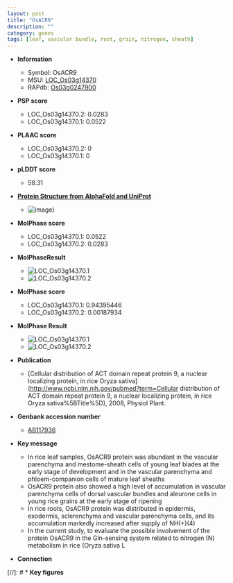 ```yaml
---
layout: post
title: "OsACR9"
description: ""
category: genes
tags: [leaf, vascular bundle, root, grain, nitrogen, sheath]
---
```


* **Information**  
    + Symbol: OsACR9  
    + MSU: [LOC_Os03g14370](http://rice.plantbiology.msu.edu/cgi-bin/ORF_infopage.cgi?orf=LOC_Os03g14370)  
    + RAPdb: [Os03g0247900](http://rapdb.dna.affrc.go.jp/viewer/gbrowse_details/irgsp1?name=Os03g0247900)  

* **PSP score**  
    + LOC_Os03g14370.2: 0.0283 
    + LOC_Os03g14370.1: 0.0522 

* **PLAAC score**  
    + LOC_Os03g14370.2: 0 
    + LOC_Os03g14370.1: 0 

* **pLDDT score**
    + 58.31

* **[Protein Structure from AlphaFold and UniProt](https://www.uniprot.org/uniprotkb/Q10P44/entry#structure)**
    + ![image](https://ricepsp.github.io/images/Q1/AF-Q10P44-F1.png))

* **MolPhase score**
    + LOC_Os03g14370.1: 0.0522
    + LOC_Os03g14370.2: 0.0283

* **MolPhaseResult**
    + ![LOC_Os03g14370.1](https://ricepsp.github.io/pictures/LOC_Os03g/LOC_Os03g14370.1.png)
    + ![LOC_Os03g14370.2](https://ricepsp.github.io/pictures/LOC_Os03g/LOC_Os03g14370.2.png)

* **MolPhase score**
    + LOC_Os03g14370.1: 0.94395446
    + LOC_Os03g14370.2: 0.00187934

* **MolPhase Result**
    + ![LOC_Os03g14370.1](https://304243504.github.io/Pictures/LOC_Os03g/LOC_Os03g14370.1.png)
    + ![LOC_Os03g14370.2](https://304243504.github.io/Pictures/LOC_Os03g/LOC_Os03g14370.2.png)

* **Publication**  
    + [Cellular distribution of ACT domain repeat protein 9, a nuclear localizing protein, in rice Oryza sativa](http://www.ncbi.nlm.nih.gov/pubmed?term=Cellular distribution of ACT domain repeat protein 9, a nuclear localizing protein, in rice Oryza sativa%5BTitle%5D), 2008, Physiol Plant.

* **Genbank accession number**  
    + [AB117936](http://www.ncbi.nlm.nih.gov/nuccore/AB117936)

* **Key message**  
    + In rice leaf samples, OsACR9 protein was abundant in the vascular parenchyma and mestome-sheath cells of young leaf blades at the early stage of development and in the vascular parenchyma and phloem-companion cells of mature leaf sheaths
    + OsACR9 protein also showed a high level of accumulation in vascular parenchyma cells of dorsal vascular bundles and aleurone cells in young rice grains at the early stage of ripening
    + In rice roots, OsACR9 protein was distributed in epidermis, exodermis, sclerenchyma and vascular parenchyma cells, and its accumulation markedly increased after supply of NH(+)(4)
    + In the current study, to evaluate the possible involvement of the protein OsACR9 in the Gln-sensing system related to nitrogen (N) metabolism in rice (Oryza sativa L

* **Connection**  

[//]: # * **Key figures**  


